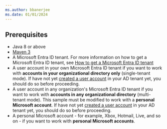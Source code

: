 ```yaml
---
ms.author: bbanerjee
ms.date: 01/01/2024
---
```


## Prerequisites

- Java 8 or above
- [Maven 3](https://maven.apache.org/download.cgi)
- A Microsoft Entra ID tenant. For more information on how to get a Microsoft Entra ID tenant, see [How to get a Microsoft Entra ID tenant](/entra/identity-platform/quickstart-create-new-tenant)
- A user account in your own Microsoft Entra ID tenant if you want to work with **accounts in your organizational directory only** (single-tenant mode). If have not yet [created a user account](/entra/fundamentals/add-users) in your AD tenant yet, you should do so before proceeding.
- A user account in any organization's Microsoft Entra ID tenant if you want to work with **accounts in any organizational directory** (multi-tenant mode). This sample must be modified to work with a **personal Microsoft account**. If have not yet [created a user account](/entra/fundamentals/add-users) in your AD tenant yet, you should do so before proceeding.
- A personal Microsoft account - for example, Xbox, Hotmail, Live, and so on - if you want to work with **personal Microsoft accounts**.
